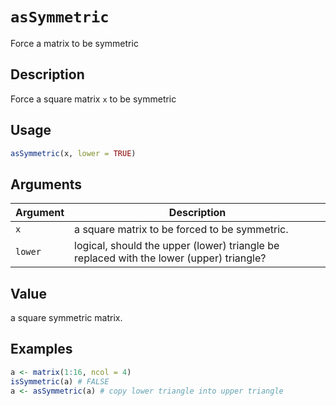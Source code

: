 # `asSymmetric`

Force a matrix to be symmetric


## Description

Force a square matrix `x` to be symmetric


## Usage

```r
asSymmetric(x, lower = TRUE)
```


## Arguments

Argument      |Description
------------- |----------------
`x`     |     a square matrix to be forced to be symmetric.
`lower`     |     logical, should the upper (lower) triangle be replaced with the lower (upper) triangle?


## Value

a square symmetric matrix.


## Examples

```r
a <- matrix(1:16, ncol = 4)
isSymmetric(a) # FALSE
a <- asSymmetric(a) # copy lower triangle into upper triangle
```


